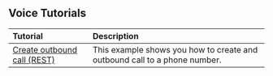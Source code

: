## Voice Tutorials

| Tutorial                                       | Description                                                               |
|:-----------------------------------------------|:--------------------------------------------------------------------------|
| [Create outbound call (REST)](outboundCall.md) | This example shows you how to create and outbound call to a phone number. |
